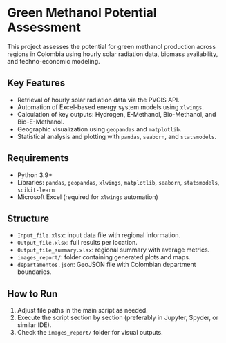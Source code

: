 # Green Methanol Potential Assessment

This project assesses the potential for green methanol production across regions in Colombia using hourly solar radiation data, biomass availability, and techno-economic modeling.

## Key Features

- Retrieval of hourly solar radiation data via the PVGIS API.
- Automation of Excel-based energy system models using `xlwings`.
- Calculation of key outputs: Hydrogen, E-Methanol, Bio-Methanol, and Bio-E-Methanol.
- Geographic visualization using `geopandas` and `matplotlib`.
- Statistical analysis and plotting with `pandas`, `seaborn`, and `statsmodels`.

## Requirements

- Python 3.9+
- Libraries: `pandas`, `geopandas`, `xlwings`, `matplotlib`, `seaborn`, `statsmodels`, `scikit-learn`
- Microsoft Excel (required for `xlwings` automation)

## Structure

- `Input_file.xlsx`: input data file with regional information.
- `Output_file.xlsx`: full results per location.
- `Output_file_summary.xlsx`: regional summary with average metrics.
- `images_report/`: folder containing generated plots and maps.
- `departamentos.json`: GeoJSON file with Colombian department boundaries.

## How to Run

1. Adjust file paths in the main script as needed.
2. Execute the script section by section (preferably in Jupyter, Spyder, or similar IDE).
3. Check the `images_report/` folder for visual outputs.

